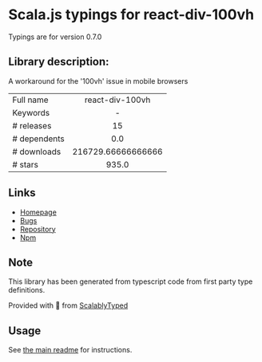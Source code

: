 
# Scala.js typings for react-div-100vh

Typings are for version 0.7.0

## Library description:
A workaround for the '100vh' issue in mobile browsers

|                    |                 |
| ------------------ | :-------------: |
| Full name          | react-div-100vh |
| Keywords           | - |
| # releases         | 15 |
| # dependents       | 0.0 |
| # downloads        | 216729.66666666666 |
| # stars            | 935.0 |

## Links
- [Homepage](https://github.com/mvasin/react-div-100vh)
- [Bugs](https://github.com/mvasin/react-div-100vh/issues)
- [Repository](https://github.com/mvasin/react-div-100vh)
- [Npm](https://www.npmjs.com/package/react-div-100vh)
    


## Note
This library has been generated from typescript code from first party type definitions.

Provided with :purple_heart: from [ScalablyTyped](https://github.com/oyvindberg/ScalablyTyped)

## Usage
See [the main readme](../../readme.md) for instructions.


